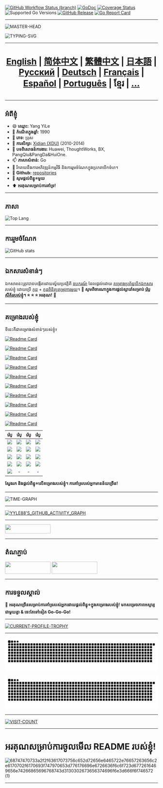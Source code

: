 [![GitHub Workflow Status (branch)](https://img.shields.io/github/actions/workflow/status/yyle88/yyle88/release.yml?branch=main&label=BUILD)](https://github.com/yyle88/yyle88/actions/workflows/release.yml?query=branch%3Amain)
[![GoDoc](https://pkg.go.dev/badge/github.com/yyle88/yyle88)](https://pkg.go.dev/github.com/yyle88/yyle88)
[![Coverage Status](https://img.shields.io/coveralls/github/yyle88/yyle88/master.svg)](https://coveralls.io/github/yyle88/yyle88?branch=main)
![Supported Go Versions](https://img.shields.io/badge/Go-1.22%2C%201.23-lightgrey.svg)
[![GitHub Release](https://img.shields.io/github/release/yyle88/yyle88.svg)](https://github.com/yyle88/yyle88/releases)
[![Go Report Card](https://goreportcard.com/badge/github.com/yyle88/yyle88)](https://goreportcard.com/report/github.com/yyle88/yyle88)

---

![MASTER-HEAD](https://user-images.githubusercontent.com/74038190/213910845-af37a709-8995-40d6-be59-724526e3c3d7.gif)

![TYPING-SVG](https://readme-typing-svg.demolab.com?font=Fira+Code&size=33&pause=1000&color=EBE912&width=999&lines=Hi+there+%F0%9F%91%8B%2C+Welcome+to+my+Page+%F0%9F%91%8B%2C+I'm+yyle88)

---

<!-- 这是一个注释，它不会在渲染时显示出来，这是语言选择的起始位置 -->

<h4 align="center" style="font-size: 2.0em;"><a href="../README.md">English</a> | <a href="../README.zh.md">简体中文</a> | <a href="README.zh-Hant.md">繁體中文</a> | <a href="README.ja.md">日本語</a> | <a href="README.ru.md">Русский</a> | <a href="README.de.md">Deutsch</a> | <a href="README.fr.md">Français</a> | <a href="README.es.md">Español</a> | <a href="README.pt.md">Português</a> | <strong>ខ្មែរ</strong> | <a href="../LOCALE-MENU.md"><b>...</b></a></h4>

<!-- 这是一个注释，它不会在渲染时显示出来，这是语言选择的终止位置 -->

---

## អំពីខ្ញុំ

- 😄 **ឈ្មោះ:** Yang YiLe
- 🔭 **កំណើតក្នុងឆ្នាំ:** 1990
- 🌱 **ភេទ:** ប្រុស
- 👯 **ការសិក្សា:** [Xidian (XDU)](https://www.xidian.edu.cn/) (2010-2014)
- 💼 **បទពិសោធន៍ការងារ:** Huawei, ThoughtWorks, BX, PangQiu&PangDa&HuiOne.
- 📫 **ភាសាសំខាន់:** Go
- 💬 រីករាយនឹងការអភិវឌ្ឍន៍កម្មវិធី និងការរួមចំណែកក្នុងប្រភពបើកចំហ។
- 🔗 **Github:** [repositories](https://github.com/yyle88?tab=repositories&type=public&sort=stargazers)
- 🌟 **សូមផ្តល់ពិន្ទុ⭐មួយ**
- ⬆️ **អរគុណសម្រាប់ការគាំទ្រ!**

---

## ភាសា

![Top Lang](https://github-readme-stats.vercel.app/api/top-langs/?username=yyle88&hide=html&card_width=465)

---

## ការរួមចំណែក

![GitHub stats](https://github-readme-stats.vercel.app/api?username=yyle88&show_icons=true&theme=radical&show=reviews,prs_merged,prs_merged_percentage&hide=contribs&card_width=465)

---

## ឯកសារសំខាន់ៗ

ឯកសារនេះត្រូវបានបង្កើតដោយស្វ័យប្រវត្តិពី [ឧបករណ៍](https://github.com/yyle88/yyle88/blob/main/go.mod) ដែលផ្តល់ដោយ [គម្រោងប្រព័ន្ធបើកឯកសារ](https://github.com/yyle88?tab=repositories&sort=stargazers) របស់ខ្ញុំ ដោយប្រើ [កូដ](https://github.com/yyle88/yyle88/blob/main/yyle88.go) + [កូដពិនិត្យតម្រូវការមួយ](https://github.com/yyle88/yyle88/blob/main/yyle88_test.go)។ 🌟 **សូមពិចារណាក្នុងការផ្ដល់ស្ដារៅសម្រាប់ [រ៉េបូស៊ីត័ររបស់ខ្ញុំ](https://github.com/yyle88?tab=repositories&sort=stargazers)។ ⭐ ⭐ ⭐ អរគុណ!** 🌟

---

## គម្រោងរបស់ខ្ញុំ

ទីនេះគឺជាគម្រោងសំខាន់ៗរបស់ខ្ញុំ៖

<!-- 这是一个注释，它不会在渲染时显示出来，这是项目列表的起始位置 -->

<div align="left">

[![Readme Card](https://github-readme-stats.vercel.app/api/pin/?username=yyle88&repo=sure&theme=city_lights&unique=d1961cc4-fa63-4b65-83a1-06005bd7df4d)](https://github.com/yyle88/sure)

[![Readme Card](https://github-readme-stats.vercel.app/api/pin/?username=yyle88&repo=must&theme=vue-dark&unique=53259b1b-5f66-4ead-8811-99a8f2ae31d6)](https://github.com/yyle88/must)

[![Readme Card](https://github-readme-stats.vercel.app/api/pin/?username=yyle88&repo=osexec&theme=gotham&unique=67aaf2c4-2707-44db-af93-17947dbc3090)](https://github.com/yyle88/osexec)

[![Readme Card](https://github-readme-stats.vercel.app/api/pin/?username=yyle88&repo=gobtcsign&theme=gotham&unique=0771b1cf-a80d-4516-8a0d-2716060604cd)](https://github.com/yyle88/gobtcsign)

[![Readme Card](https://github-readme-stats.vercel.app/api/pin/?username=yyle88&repo=gormmom&theme=cobalt&unique=4419c4cf-8350-4408-979d-6e74637505a7)](https://github.com/yyle88/gormmom)

[![Readme Card](https://github-readme-stats.vercel.app/api/pin/?username=yyle88&repo=done&theme=vue-dark&unique=2a4021f4-be2e-4038-8f79-160647a3471a)](https://github.com/yyle88/done)

[![Readme Card](https://github-readme-stats.vercel.app/api/pin/?username=yyle88&repo=erero&theme=omni&unique=a32972f0-f9c8-4290-91a5-9e91b2c925be)](https://github.com/yyle88/erero)

[![Readme Card](https://github-readme-stats.vercel.app/api/pin/?username=yyle88&repo=tern&theme=rose_pine&unique=770624a0-a301-4beb-942f-70bdf4bf58f6)](https://github.com/yyle88/tern)

[![Readme Card](https://github-readme-stats.vercel.app/api/pin/?username=yyle88&repo=formatgo&theme=calm&unique=956b0c67-268c-4775-80e1-746eef36632a)](https://github.com/yyle88/formatgo)

[![Readme Card](https://github-readme-stats.vercel.app/api/pin/?username=yyle88&repo=syntaxgo&theme=cobalt&unique=757e6686-9296-4d05-a492-44611c5d06c8)](https://github.com/yyle88/syntaxgo)

</div>


<div align="left">

| រ៉េបូ | រ៉េបូ | រ៉េបូ | រ៉េបូ |
| :--: | :--: | :--: | :--: |
|<a href="https://github.com/yyle88/gotrontrx"><img src="https://img.shields.io/badge/gotrontrx-%237D4B91.svg?style=flat&logoColor=white" height="24"></a> | <a href="https://github.com/yyle88/eroticgo"><img src="https://img.shields.io/badge/eroticgo-%2335A8D5.svg?style=flat&logoColor=white" height="24"></a> | <a href="https://github.com/yyle88/reggin"><img src="https://img.shields.io/badge/reggin-%237D5E7F.svg?style=flat&logoColor=white" height="24"></a> | <a href="https://github.com/yyle88/rese"><img src="https://img.shields.io/badge/rese-%23F2D330.svg?style=flat&logoColor=white" height="24"></a> | 
|<a href="https://github.com/yyle88/gormcngen"><img src="https://img.shields.io/badge/gormcngen-%2332CD32.svg?style=flat&logoColor=white" height="24"></a> | <a href="https://github.com/yyle88/osexistpath"><img src="https://img.shields.io/badge/osexistpath-%23F7931E.svg?style=flat&logoColor=white" height="24"></a> | <a href="https://github.com/yyle88/syncmap"><img src="https://img.shields.io/badge/syncmap-%23FFD700.svg?style=flat&logoColor=white" height="24"></a> | <a href="https://github.com/yyle88/gormcls"><img src="https://img.shields.io/badge/gormcls-%2320B2AA.svg?style=flat&logoColor=white" height="24"></a> | 
|<a href="https://github.com/yyle88/demojavabtcsign"><img src="https://img.shields.io/badge/demojavabtcsign-%2391C4A4.svg?style=flat&logoColor=white" height="24"></a> | <a href="https://github.com/yyle88/sortslice"><img src="https://img.shields.io/badge/sortslice-%23FF5733.svg?style=flat&logoColor=white" height="24"></a> | <a href="https://github.com/yyle88/gormcnm"><img src="https://img.shields.io/badge/gormcnm-%23FF1493.svg?style=flat&logoColor=white" height="24"></a> | <a href="https://github.com/yyle88/runpath"><img src="https://img.shields.io/badge/runpath-%23DC143C.svg?style=flat&logoColor=white" height="24"></a> | 
|<a href="https://github.com/yyle88/zaplog"><img src="https://img.shields.io/badge/zaplog-%238A2BE2.svg?style=flat&logoColor=white" height="24"></a> | <a href="https://github.com/yyle88/neatjson"><img src="https://img.shields.io/badge/neatjson-%23FF6347.svg?style=flat&logoColor=white" height="24"></a> | <a href="https://github.com/yyle88/mutexmap"><img src="https://img.shields.io/badge/mutexmap-%23F09F3B.svg?style=flat&logoColor=white" height="24"></a> | <a href="https://github.com/yyle88/printgo"><img src="https://img.shields.io/badge/printgo-%233CB371.svg?style=flat&logoColor=white" height="24"></a> | 
|<a href="https://github.com/yyle88/yyle88"><img src="https://img.shields.io/badge/yyle88-%23ADFF2F.svg?style=flat&logoColor=white" height="24"></a> | - | - | - | 

</div>


<!-- 这是一个注释，它不会在渲染时显示出来，这是项目列表的终止位置 -->

**ស្វែងរក និងផ្តល់ពិន្ទុ⭐លើគម្រោងរបស់ខ្ញុំ។ ការគាំទ្ររបស់អ្នកមានន័យច្រើន!**

---

<img src="http://github-profile-summary-cards.vercel.app/api/cards/productive-time?username=yyle88&theme=radical&utcOffset=8.00" alt="TIME-GRAPH" width="465">

---

[![YYLE88'S_GITHUB_ACTIVITY_GRAPH](https://github-readme-activity-graph.vercel.app/graph?username=yyle88)](https://github.com/yyle88)

---

<!-- 这是一个注释，它不会在渲染时显示出来，这是其它项目的起始位置 -->

<a href="https://github.com/yyle88/yyle88/blob/main/OTHERS.md"><img src="https://img.shields.io/badge/MY+ORGANIZATIONS-%2320B2AA.svg?style=flat&logoColor=white" height="30" width="150"></a>

<!-- 这是一个注释，它不会在渲染时显示出来，这是其它项目的终止位置 -->

---

## តំណភ្ជាប់

<a href="https://t.me/yyle88"><img src="https://img.shields.io/badge/-Telegram-f5e0dc?style=for-the-badge&logo=telegram&logoColor=27A0D9" height="40" width="150"></a>
<a href="https://www.youtube.com/@%E6%9D%A8%E4%BA%A6%E4%B9%901990/videos"><img src="https://img.shields.io/badge/-YouTube-f2cdcd?style=for-the-badge&logo=YouTube&logoColor=FF0000" height="40" width="150"></a>

---

## ការទទួលស្គាល់

🌟 **អរគុណច្រើនសម្រាប់ការគាំទ្ររបស់អ្នកដោយផ្តល់ពិន្ទុ⭐ក្នុងគម្រោងរបស់ខ្ញុំ! មកសម្រេចភាពអស្ចារ្យជាមួយគ្នា & ចេះតែទៅទៀត Go-Go-Go!**

---

[![CURRENT-PROFILE-TROPHY](https://github-profile-trophy.vercel.app/?username=yyle88)](https://github.com/yyle88)

---

![github contribution grid snake animation](https://raw.githubusercontent.com/yyle88/yyle88/snake/github-contribution-grid-snake-dark.svg#gh-dark-mode-only)

![github contribution grid snake animation](https://raw.githubusercontent.com/yyle88/yyle88/snake/github-contribution-grid-snake.svg#gh-light-mode-only)

---

[![VISIT-COUNT](https://visitcount.itsvg.in/api?id=yyle88&label=profile-views&pretty=true)](https://visitcount.itsvg.in)

---

# អរគុណសម្រាប់ការចូលមើល README របស់ខ្ញុំ!

![68747470733a2f2f63617073756c652d72656e6465722e76657263656c2e6170702f6170693f747970653d776176696e6726636f6c6f723d6772616469656e74266865696768743d3130302673656374696f6e3d666f6f746572 (1)](https://github.com/user-attachments/assets/e599b0c5-b812-4e11-908a-2bdec8c97c5f)

---
